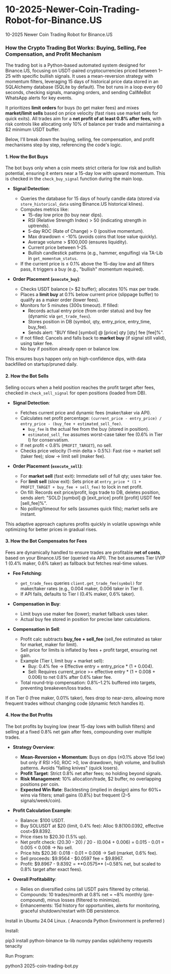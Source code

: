 # 10-2025-Newer-Coin-Trading-Robot-for-Binance.US
10-2025 Newer Coin Trading Robot for Binance.US

### How the Crypto Trading Bot Works: Buying, Selling, Fee Compensation, and Profit Mechanism

The trading bot is a Python-based automated system designed for Binance.US, focusing on USDT-paired cryptocurrencies priced between $1–$25 with specific bullish signals. It uses a mean-reversion strategy with momentum filters, leveraging 15 days of historical price data stored in an SQLAlchemy database (SQLite by default). The bot runs in a loop every 60 seconds, checking signals, managing orders, and sending CallMeBot WhatsApp alerts for key events.

It prioritizes **limit orders** for buys (to get maker fees) and mixes **market/limit sells** based on price velocity (fast rises use market sells for quick exits). All trades aim for a **net profit of at least 0.8% after fees**, with risk controls like allocating only 10% of balance per trade and maintaining a $2 minimum USDT buffer.

Below, I'll break down the buying, selling, fee compensation, and profit mechanisms step by step, referencing the code's logic.

#### 1. **How the Bot Buys**
The bot buys only when a coin meets strict criteria for low risk and bullish potential, ensuring it enters near a 15-day low with upward momentum. This is checked in the `check_buy_signal` function during the main loop.

- **Signal Detection**:
  - Queries the database for 15 days of hourly candle data (stored via `store_historical_data` using Binance.US historical klines).
  - Computes metrics like:
    - 15-day low price (to buy near dips).
    - RSI (Relative Strength Index) > 50 (indicating strength in uptrends).
    - 5-day ROC (Rate of Change) > 0 (positive momentum).
    - Max drawdown < -10% (avoids coins that lose value quickly).
    - Average volume > $100,000 (ensures liquidity).
    - Current price between $1–$25.
    - Bullish candlestick patterns (e.g., hammer, engulfing) via TA-Lib in `get_momentum_status`.
  - If the current price is ≤ 0.1% above the 15-day low and all filters pass, it triggers a buy (e.g., "bullish" momentum required).

- **Order Placement (`execute_buy`)**:
  - Checks USDT balance (> $2 buffer); allocates 10% max per trade.
  - Places a **limit buy** at 0.1% below current price (slippage buffer) to qualify as a maker order (lower fees).
  - Monitors for 5 minutes (300s timeout). If filled:
    - Records actual entry price (from order status) and buy fee (dynamic via `get_trade_fees`).
    - Stores position in DB (symbol, qty, entry_price, entry_time, buy_fee).
    - Sends alert: "BUY filled [symbol] @ [price] qty [qty] fee [fee]%".
  - If not filled: Cancels and falls back to **market buy** (if signal still valid), using taker fee.
  - No buy if position already open or balance low.

This ensures buys happen only on high-confidence dips, with data backfilled on startup/pruned daily.

#### 2. **How the Bot Sells**
Selling occurs when a held position reaches the profit target after fees, checked in `check_sell_signal` for open positions (loaded from DB).

- **Signal Detection**:
  - Fetches current price and dynamic fees (maker/taker via API).
  - Calculates net profit percentage: `(current_price - entry_price) / entry_price - (buy_fee + estimated_sell_fee)`.
    - `buy_fee` is the actual fee from the buy (stored in position).
    - `estimated_sell_fee` assumes worst-case taker fee (0.6% in Tier I) for conservatism.
  - If net profit < 0.8% (`PROFIT_TARGET`), no sell.
  - Checks price velocity (1-min delta > 0.5%): Fast rise → market sell (taker fee); slow → limit sell (maker fee).

- **Order Placement (`execute_sell`)**:
  - For **market sell** (fast exit): Immediate sell of full qty; uses taker fee.
  - For **limit sell** (slow exit): Sets price at `entry_price * (1 + PROFIT_TARGET + buy_fee + sell_fee)` to lock in net profit.
  - On fill: Records exit price/profit, logs trade to DB, deletes position, sends alert: "SOLD [symbol] @ [exit_price] profit [profit] USDT fee [sell_fee]%".
  - No polling/timeout for sells (assumes quick fills); market sells are instant.

This adaptive approach captures profits quickly in volatile upswings while optimizing for better prices in gradual rises.

#### 3. **How the Bot Compensates for Fees**
Fees are dynamically handled to ensure trades are profitable **net of costs**, based on your Binance.US tier (queried via API). The bot assumes Tier I/VIP 1 (0.4% maker, 0.6% taker) as fallback but fetches real-time values.

- **Fee Fetching**:
  - `get_trade_fees` queries `client.get_trade_fee(symbol)` for maker/taker rates (e.g., 0.004 maker, 0.006 taker in Tier I).
  - If API fails, defaults to Tier I (0.4% maker, 0.6% taker).

- **Compensation in Buy**:
  - Limit buys use maker fee (lower); market fallback uses taker.
  - Actual buy fee stored in position for precise later calculations.

- **Compensation in Sell**:
  - Profit calc subtracts **buy_fee + sell_fee** (sell_fee estimated as taker for market, maker for limit).
  - Sell price for limits is inflated by fees + profit target, ensuring net gain.
  - Example (Tier I, limit buy + market sell):
    - Buy: 0.4% fee → Effective entry = entry_price * (1 + 0.004).
    - Sell: Requires current_price >= effective entry * (1 + 0.008 + 0.006) to net 0.8% after 0.6% taker fee.
  - Total round-trip compensation: 0.8%–1.2% buffered into targets, preventing breakeven/loss trades.

If on Tier 0 (free maker, 0.01% taker), fees drop to near-zero, allowing more frequent trades without changing code (dynamic fetch handles it).

#### 4. **How the Bot Profits**
The bot profits by buying low (near 15-day lows with bullish filters) and selling at a fixed 0.8% net gain after fees, compounding over multiple trades.

- **Strategy Overview**:
  - **Mean-Reversion + Momentum**: Buys on dips (≤0.1% above 15d low) but only if RSI >50, ROC >0, low drawdown, high volume, and bullish patterns. Avoids "falling knives" (quick losers).
  - **Profit Target**: Strict 0.8% net after fees; no holding beyond signals.
  - **Risk Management**: 10% allocation/trade, $2 buffer, no overlapping positions per coin.
  - **Expected Win Rate**: Backtesting (implied in design) aims for 60%+ wins via filters; small gains (0.8%) but frequent (2–5 signals/week/coin).

- **Profit Calculation Example**:
  - Balance: $100 USDT.
  - Buy SOLUSDT at $20 (limit, 0.4% fee): Alloc $9.8 (10% - buffer), qty=0.49 SOL, fee=$0.0392, effective cost=$9.8392.
  - Price rises to $20.30 (1.5% up).
  - Net profit check: (20.30 - 20) / 20 - (0.004 + 0.006) = 0.015 - 0.01 = 0.005 < 0.008 → No sell.
  - Price hits $20.36: 0.018 - 0.01 = 0.008 → Sell (market, 0.6% fee).
  - Sell proceeds: $9.9564 - $0.0597 fee = $9.8967.
  - Profit: $9.8967 - $9.8392 = **$0.0575** (~0.58% net, but scaled to 0.8% target after exact fees).

- **Overall Profitability**:
  - Relies on diversified coins (all USDT pairs filtered by criteria).
  - Compounds: 10 trades/month at 0.8% net = ~8% monthly (pre-compound), minus losses (filtered to minimize).
  - Enhancements: 15d history for opportunities, alerts for monitoring, graceful shutdown/restart with DB persistence.

Install in Ubuntu 24.04 Linux. 
( Anaconda Python Environment is preferred )

Install: 

pip3 install python-binance ta-lib numpy pandas sqlalchemy requests tenacity

Run Program: 

python3 2025-coin-trading-bot.py




